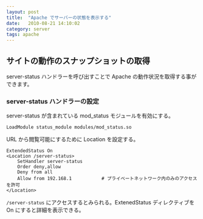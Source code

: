 ```yaml
---
layout: post
title:  "Apache でサーバーの状態を表示する"
date:   2010-08-21 14:10:02
category: server
tags: apache
---
```


## サイトの動作のスナップショットの取得

server-status ハンドラーを呼び出すことで Apache の動作状況を取得する事ができます。

### server-status ハンドラーの設定

server-status が含まれている mod_status モジュールを有効にする。

```
LoadModule status_module modules/mod_status.so
```

URL から閲覧可能にするために Location を設定する。

```
ExtendedStatus On
<Location /server-status>
    SetHandler server-status
    Order deny,allow
    Deny from all
    Allow from 192.168.1           # プライベートネットワーク内のみのアクセスを許可
</Location>
```

`/server-status` にアクセスするとみられる。ExtenedStatus ディレクティブを On にすると詳細を表示できる。

